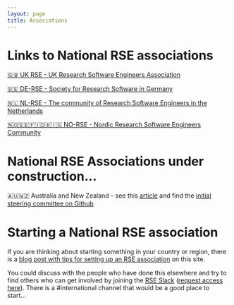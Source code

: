 ```yaml
---
layout: page
title: Associations
---
```


# Links to National RSE associations

[🇬🇧 UK RSE - UK Research Software Engineers Association](http://rse.ac.uk/)

[🇩🇪 DE-RSE - Society for Research Software in Germany](http://de-rse.org)

[🇳🇱 NL-RSE - The community of Research Software Engineers in the Netherlands](http://nl-rse.org)

[🇳🇴🇸🇪🇫🇮🇩🇰🇮🇸 NO-RSE - Nordic Research Software Engineers Community](http://nordic-rse.org/)


# National RSE Associations under construction...

🇦🇺🇳🇿 Australia and New Zealand - see this [article](https://www.ands.org.au/partners-and-communities/ands-communities/research-software-engineers-community-group) and find the [initial steering committee on Github](https://github.com/rse-aunz/rse-au/)

# Starting a National RSE association

If you are thinking about starting something in your country or region, there is a [blog post with tips for setting up an RSE association]() on this site.

You could discuss with the people who have done this elsewhere and try to find others who can get involved by joining the [RSE Slack](https://ukrse.slack.com) ([request access here](https://docs.google.com/forms/d/e/1FAIpQLSc9LqOWGwA1xDvSgy81eimcb9s0cNBFso0zv0_HoZz16G1M5w/viewform?c=0&w=1)). There is a #international channel that would be a good place to start...
